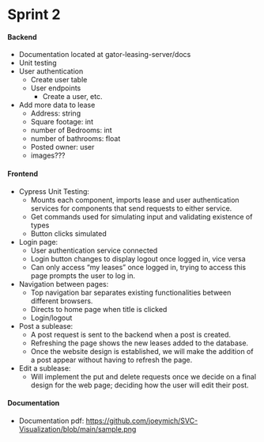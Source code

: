 # Sprint 2

#### Backend

- Documentation located at gator-leasing-server/docs
- Unit testing
- User authentication
    - Create user table
    - User endpoints
        - Create a user, etc.
- Add more data to lease
    - Address: string
    - Square footage: int
    - number of Bedrooms: int
    - number of bathrooms: float
    - Posted owner: user
    - images???

#### Frontend

- Cypress Unit Testing:
    - Mounts each component, imports lease and user authentication services for components that send requests to either service. 
    - Get commands used for simulating input and validating existence of types
    - Button clicks simulated
- Login page:
    - User authentication service connected
    - Login button changes to display logout once logged in, vice versa
    - Can only access “my leases” once logged in, trying to access this page prompts the user to log in. 
- Navigation between pages:
    - Top navigation bar separates existing functionalities between different browsers. 
    - Directs to home page when title is clicked
    - Login/logout
- Post a sublease: 
    - A post request is sent to the backend when a post is created. 
    - Refreshing the page shows the new leases added to the database.
    - Once the website design is established, we will make the addition of a post appear without having to refresh the page. 
- Edit a sublease:
    - Will implement the put and delete requests once we decide on a final design for the web page; deciding how the user will edit their post.

#### Documentation

- Documentation pdf: https://github.com/joeymich/SVC-Visualization/blob/main/sample.png




